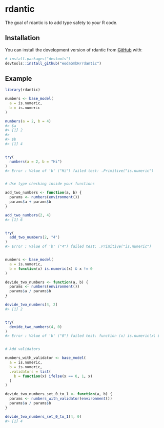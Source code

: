 
<!-- README.md is generated from README.Rmd. Please edit that file -->

# rdantic

<!-- badges: start -->
<!-- badges: end -->

The goal of rdantic is to add type safety to your R code.

## Installation

You can install the development version of rdantic from
[GitHub](https://github.com/) with:

``` r
# install.packages("devtools")
devtools::install_github("eodaGmbH/rdantic")
```

## Example

``` r
library(rdantic)

numbers <- base_model(
  a = is.numeric,
  b = is.numeric
)

numbers(a = 2, b = 4)
#> $a
#> [1] 2
#> 
#> $b
#> [1] 4
```

``` r

try(
  numbers(a = 2, b = "Hi")
)
#> Error : Value of 'b' ("Hi") failed test: .Primitive("is.numeric")
```

``` r

# Use type checking inside your functions

add_two_numbers <- function(a, b) {
  params <- numbers(environment())
  params$a + params$b
}

add_two_numbers(2, 4)
#> [1] 6
```

``` r

try(
  add_two_numbers(2, "4")
)
#> Error : Value of 'b' ("4") failed test: .Primitive("is.numeric")
```

``` r

numbers <- base_model(
  a = is.numeric,
  b = function(x) is.numeric(x) & x != 0
)

devide_two_numbers <- function(a, b) {
  params <- numbers(environment())
  params$a / params$b
}

devide_two_numbers(4, 2)
#> [1] 2
```

``` r

try(
  devide_two_numbers(4, 0)
)
#> Error : Value of 'b' ("0") failed test: function (x) is.numeric(x) & x != 0
```

``` r

# Add validators

numbers_with_validator <- base_model(
  a = is.numeric,
  b = is.numeric,
  .validators = list(
    b = function(x) ifelse(x == 0, 1, x)
  )
)

devide_two_numbers_set_0_to_1 <- function(a, b) {
  params <- numbers_with_validator(environment())
  params$a / params$b
}

devide_two_numbers_set_0_to_1(4, 0)
#> [1] 4
```
